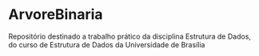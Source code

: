 # ArvoreBinaria

Repositório destinado a trabalho prático da disciplina Estrutura de Dados, do curso de Estrutura de Dados da Universidade de Brasília
